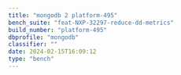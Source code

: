 ```yaml
---
title: "mongodb 2 platform-495"
bench_suite: "feat-NXP-32297-reduce-dd-metrics"
build_number: "platform-495"
dbprofile: "mongodb"
classifier: ""
date: 2024-02-15T16:09:12
type: "bench"
---
```

